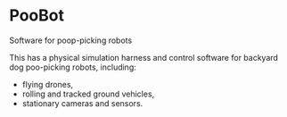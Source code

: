 # PooBot
Software for poop-picking robots

This has a physical simulation harness and control software for backyard dog poo-picking robots, including:
* flying drones,  
* rolling and tracked ground vehicles,
* stationary cameras and sensors.
